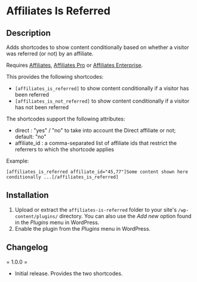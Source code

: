 # Affiliates Is Referred #

## Description ##

Adds shortcodes to show content conditionally based on whether a visitor was referred (or not) by an affiliate.

Requires [Affiliates](http://www.itthinx.com/plugins/affiliates/), [Affiliates Pro](http://www.itthinx.com/plugins/affiliates-pro/) or [Affiliates Enterprise](http://www.itthinx.com/plugins/affiliates-enterprise/).

This provides the following shortcodes:

- `[affiliates_is_referred]` to show content conditionally if a visitor has been referred
- `[affiliates_is_not_referred]` to show content conditionally if a visitor has not been referred

The shortcodes support the following attributes:

- direct : "yes" / "no" to take into account the Direct affiliate or not; default: "no"
- affiliate_id : a comma-separated list of affiliate ids that restrict the referrers to which the shortcode applies

Example:

`[affiliates_is_referred affiliate_id="45,77"]Some content shown here conditionally ...[/affiliates_is_referred]`

## Installation ##

1. Upload or extract the `affiliates-is-referred` folder to your site's `/wp-content/plugins/` directory. You can also use the *Add new* option found in the *Plugins* menu in WordPress.
2. Enable the plugin from the *Plugins* menu in WordPress.


## Changelog ##

= 1.0.0 =
* Initial release. Provides the two shortcodes.
